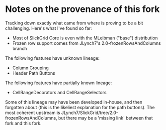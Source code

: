 # Notes on the provenance of this fork

Tracking down exactly what came from where is proving to be a bit challenging.
Here's what I've found so far:

 - Most of SlickGrid Core is even with the MLeibman ("base") distribution
 - Frozen row support comes from JLynch7's 2.0-frozenRowsAndColumns branch

The following features have unknown lineage:

 - Column Grouping
 - Header Path Buttons

The following features have partially known lineage:

 - CellRangeDecorators and CellRangeSelectors

Some of this lineage may have been developed in-house, and then forgotten about
(this is the likeliest explanation for the path buttons). The most coherent
upstream is JLynch7/SlickGrid/tree/2.0-frozenRowsAndColumns, but there may be
a 'missing link' between that fork and this fork.
